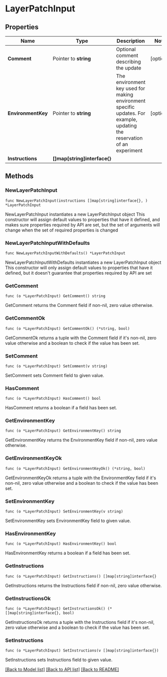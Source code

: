 # LayerPatchInput

## Properties

Name | Type | Description | Notes
------------ | ------------- | ------------- | -------------
**Comment** | Pointer to **string** | Optional comment describing the update | [optional] 
**EnvironmentKey** | Pointer to **string** | The environment key used for making environment specific updates. For example, updating the reservation of an experiment | [optional] 
**Instructions** | **[]map[string]interface{}** |  | 

## Methods

### NewLayerPatchInput

`func NewLayerPatchInput(instructions []map[string]interface{}, ) *LayerPatchInput`

NewLayerPatchInput instantiates a new LayerPatchInput object
This constructor will assign default values to properties that have it defined,
and makes sure properties required by API are set, but the set of arguments
will change when the set of required properties is changed

### NewLayerPatchInputWithDefaults

`func NewLayerPatchInputWithDefaults() *LayerPatchInput`

NewLayerPatchInputWithDefaults instantiates a new LayerPatchInput object
This constructor will only assign default values to properties that have it defined,
but it doesn't guarantee that properties required by API are set

### GetComment

`func (o *LayerPatchInput) GetComment() string`

GetComment returns the Comment field if non-nil, zero value otherwise.

### GetCommentOk

`func (o *LayerPatchInput) GetCommentOk() (*string, bool)`

GetCommentOk returns a tuple with the Comment field if it's non-nil, zero value otherwise
and a boolean to check if the value has been set.

### SetComment

`func (o *LayerPatchInput) SetComment(v string)`

SetComment sets Comment field to given value.

### HasComment

`func (o *LayerPatchInput) HasComment() bool`

HasComment returns a boolean if a field has been set.

### GetEnvironmentKey

`func (o *LayerPatchInput) GetEnvironmentKey() string`

GetEnvironmentKey returns the EnvironmentKey field if non-nil, zero value otherwise.

### GetEnvironmentKeyOk

`func (o *LayerPatchInput) GetEnvironmentKeyOk() (*string, bool)`

GetEnvironmentKeyOk returns a tuple with the EnvironmentKey field if it's non-nil, zero value otherwise
and a boolean to check if the value has been set.

### SetEnvironmentKey

`func (o *LayerPatchInput) SetEnvironmentKey(v string)`

SetEnvironmentKey sets EnvironmentKey field to given value.

### HasEnvironmentKey

`func (o *LayerPatchInput) HasEnvironmentKey() bool`

HasEnvironmentKey returns a boolean if a field has been set.

### GetInstructions

`func (o *LayerPatchInput) GetInstructions() []map[string]interface{}`

GetInstructions returns the Instructions field if non-nil, zero value otherwise.

### GetInstructionsOk

`func (o *LayerPatchInput) GetInstructionsOk() (*[]map[string]interface{}, bool)`

GetInstructionsOk returns a tuple with the Instructions field if it's non-nil, zero value otherwise
and a boolean to check if the value has been set.

### SetInstructions

`func (o *LayerPatchInput) SetInstructions(v []map[string]interface{})`

SetInstructions sets Instructions field to given value.



[[Back to Model list]](../README.md#documentation-for-models) [[Back to API list]](../README.md#documentation-for-api-endpoints) [[Back to README]](../README.md)


